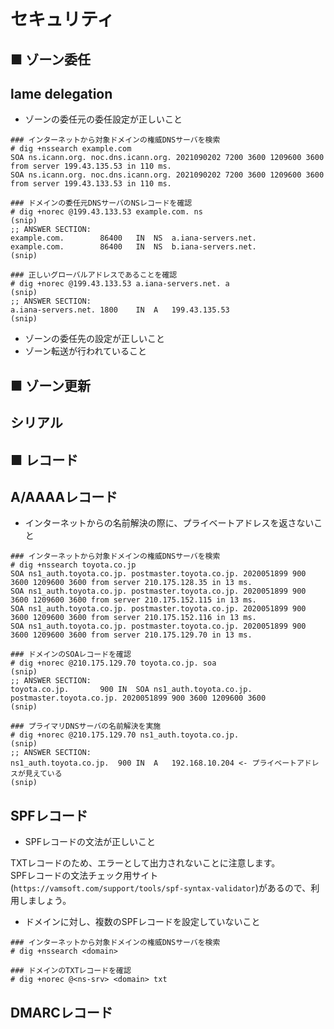# セキュリティ
## ■ ゾーン委任
## lame delegation
- ゾーンの委任元の委任設定が正しいこと
```
### インターネットから対象ドメインの権威DNSサーバを検索
# dig +nssearch example.com
SOA ns.icann.org. noc.dns.icann.org. 2021090202 7200 3600 1209600 3600 from server 199.43.135.53 in 110 ms.
SOA ns.icann.org. noc.dns.icann.org. 2021090202 7200 3600 1209600 3600 from server 199.43.133.53 in 110 ms.

### ドメインの委任元DNSサーバのNSレコードを確認
# dig +norec @199.43.133.53 example.com. ns
(snip)
;; ANSWER SECTION:
example.com.		86400	IN	NS	a.iana-servers.net.
example.com.		86400	IN	NS	b.iana-servers.net.
(snip)

### 正しいグローバルアドレスであることを確認
# dig +norec @199.43.133.53 a.iana-servers.net. a
(snip)
;; ANSWER SECTION:
a.iana-servers.net.	1800	IN	A	199.43.135.53
(snip)
```
- ゾーンの委任先の設定が正しいこと
- ゾーン転送が行われていること

## ■ ゾーン更新
## シリアル

## ■ レコード
## A/AAAAレコード
- インターネットからの名前解決の際に、プライベートアドレスを返さないこと
```
### インターネットから対象ドメインの権威DNSサーバを検索
# dig +nssearch toyota.co.jp
SOA ns1_auth.toyota.co.jp. postmaster.toyota.co.jp. 2020051899 900 3600 1209600 3600 from server 210.175.128.35 in 13 ms.
SOA ns1_auth.toyota.co.jp. postmaster.toyota.co.jp. 2020051899 900 3600 1209600 3600 from server 210.175.152.115 in 13 ms.
SOA ns1_auth.toyota.co.jp. postmaster.toyota.co.jp. 2020051899 900 3600 1209600 3600 from server 210.175.152.116 in 13 ms.
SOA ns1_auth.toyota.co.jp. postmaster.toyota.co.jp. 2020051899 900 3600 1209600 3600 from server 210.175.129.70 in 13 ms.

### ドメインのSOAレコードを確認
# dig +norec @210.175.129.70 toyota.co.jp. soa
(snip)
;; ANSWER SECTION:
toyota.co.jp.		900	IN	SOA	ns1_auth.toyota.co.jp. postmaster.toyota.co.jp. 2020051899 900 3600 1209600 3600
(snip)

### プライマリDNSサーバの名前解決を実施
# dig +norec @210.175.129.70 ns1_auth.toyota.co.jp.
(snip)
;; ANSWER SECTION:
ns1_auth.toyota.co.jp.	900	IN	A	192.168.10.204 <- プライベートアドレスが見えている
(snip)
```

## SPFレコード
- SPFレコードの文法が正しいこと

TXTレコードのため、エラーとして出力されないことに注意します。  
SPFレコードの文法チェック用サイト(`https://vamsoft.com/support/tools/spf-syntax-validator`)があるので、利用しましょう。
- ドメインに対し、複数のSPFレコードを設定していないこと
```
### インターネットから対象ドメインの権威DNSサーバを検索
# dig +nssearch <domain>

### ドメインのTXTレコードを確認
# dig +norec @<ns-srv> <domain> txt
```

## DMARCレコード
